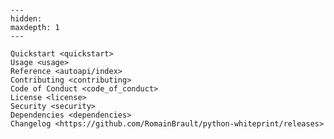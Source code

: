 <!--
SPDX-FileCopyrightText: 2023 Romain Brault <mail@romainbrault.com>

SPDX-License-Identifier: MIT
-->

```{include} ../README.md

```

[license]: license
[contributor guide]: contributing
[command-line reference]: usage

```{toctree}
---
hidden:
maxdepth: 1
---

Quickstart <quickstart>
Usage <usage>
Reference <autoapi/index>
Contributing <contributing>
Code of Conduct <code_of_conduct>
License <license>
Security <security>
Dependencies <dependencies>
Changelog <https://github.com/RomainBrault/python-whiteprint/releases>
```
